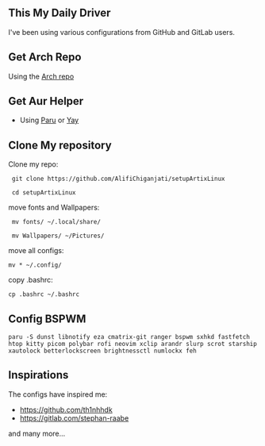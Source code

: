 ## This My Daily Driver

I've been using various configurations from GitHub and GitLab users.

## Get Arch Repo

Using the [Arch repo](https://wiki.artixlinux.org/Main/Repositories)

## Get Aur Helper

- Using [Paru](https://aur.archlinux.org/packages/paru-bin) or [Yay](https://aur.archlinux.org/packages/yay-bin)

## Clone My repository

Clone my repo:

```
 git clone https://github.com/AlifiChiganjati/setupArtixLinux

 cd setupArtixLinux
```

move fonts and Wallpapers:

```
 mv fonts/ ~/.local/share/

 mv Wallpapers/ ~/Pictures/
```

move all configs:

```
mv * ~/.config/
```

copy .bashrc:

```
cp .bashrc ~/.bashrc
```

## Config BSPWM

```
paru -S dunst libnotify eza cmatrix-git ranger bspwm sxhkd fastfetch htop kitty picom polybar rofi neovim xclip arandr slurp scrot starship xautolock betterlockscreen brightnessctl numlockx feh
```

## Inspirations

The configs have inspired me:

- https://github.com/th1nhhdk
- https://gitlab.com/stephan-raabe

and many more...
